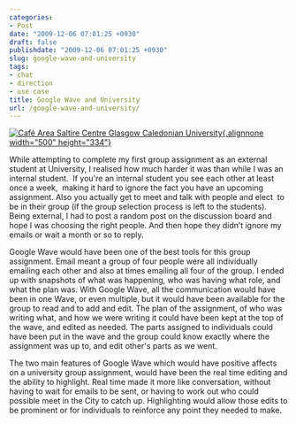 ```yaml
---
categories:
- Post
date: "2009-12-06 07:01:25 +0930"
draft: false
publishdate: "2009-12-06 07:01:25 +0930"
slug: google-wave-and-university
tags:
- chat
- direction
- use case
title: Google Wave and University
url: /google-wave-and-university/
---
```

[![Café Area Saltire Centre Glasgow Caledonian
University](//farm1.static.flickr.com/45/146799101_1d3538261d.jpg){.alignnone
width="500"
height="334"}](http://www.flickr.com/photos/jiscinfonet/146799101/ "Café Area Saltire Centre Glasgow Caledonian University by jisc_infonet, on Flickr")

While attempting to complete my first group assignment as an external
student at University, I realised how much harder it was than while I
was an internal student.  If you're an internal student you see each
other at least once a week,  making it hard to ignore the fact you have
an upcoming assignment. Also you actually get to meet and talk with
people and elect  to be in their group (if the group selection process
is left to the students). Being external, I had to post a random post on
the discussion board and hope I was choosing the right people. And then
hope they didn’t ignore my emails or wait a month or so to reply.

Google Wave would have been one of the best tools for this group
assignment. Email meant a group of four people were all individually
emailing each other and also at times emailing all four of the group. I
ended up with snapshots of what was happening, who was having what role,
and what the plan was. With Google Wave, all the communication would
have been in one Wave, or even multiple, but it would have been
available for the group to read and to add and edit. The plan of the
assignment, of who was writing what, and how we were writing it could
have been kept at the top of the wave, and edited as needed. The parts
assigned to individuals could have been put in the wave and the group
could know exactly where the assignment was up to, and edit other's
parts as we went.

The two main features of Google Wave which would have positive affects
on a university group assignment, would have been the real time editing
and the ability to highlight. Real time made it more like conversation,
without having to wait for emails to be sent, or having to work out who
could possible meet in the City to catch up. Highlighting would allow
those edits to be prominent or for individuals to reinforce any point
they needed to make.